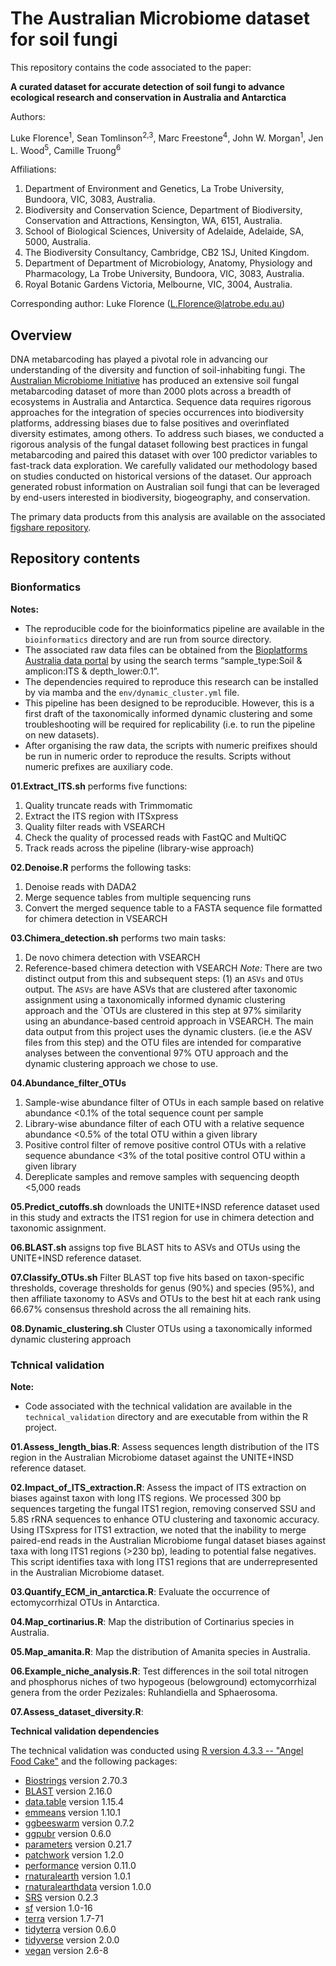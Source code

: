 # The Australian Microbiome dataset for soil fungi

This repository contains the code associated to the paper:

**A curated dataset for accurate detection of soil fungi to advance ecological research and conservation in Australia and Antarctica**

Authors:

Luke Florence<sup>1</sup>, Sean Tomlinson<sup>2,3</sup>, Marc Freestone<sup>4</sup>, John W. Morgan<sup>1</sup>, Jen L. Wood<sup>5</sup>, Camille Truong<sup>6</sup>

Affiliations:
1. Department of Environment and Genetics, La Trobe University, Bundoora, VIC, 3083, Australia.
2. Biodiversity and Conservation Science, Department of Biodiversity, Conservation and Attractions, Kensington, WA, 6151, Australia.
3. School of Biological Sciences, University of Adelaide, Adelaide, SA, 5000, Australia.
4. The Biodiversity Consultancy, Cambridge, CB2 1SJ, United Kingdom.
5. Department of Department of Microbiology, Anatomy, Physiology and Pharmacology, La Trobe University, Bundoora, VIC, 3083, Australia.
6. Royal Botanic Gardens Victoria, Melbourne, VIC, 3004, Australia.

Corresponding author: Luke Florence (L.Florence@latrobe.edu.au)

## Overview

DNA metabarcoding has played a pivotal role in advancing our understanding of the diversity and function of soil-inhabiting fungi. The [Australian Microbiome Initiative](https://www.australianmicrobiome.com/) has produced an extensive soil fungal metabarcoding dataset of more than 2000 plots across a breadth of ecosystems in Australia and Antarctica. Sequence data requires rigorous approaches for the integration of species occurrences into biodiversity platforms, addressing biases due to false positives and overinflated diversity estimates, among others. To address such biases, we conducted a rigorous analysis of the fungal dataset following best practices in fungal metabarcoding and paired this dataset with over 100 predictor variables to fast-track data exploration. We carefully validated our methodology based on studies conducted on historical versions of the dataset. Our approach generated robust information on Australian soil fungi that can be leveraged by end-users interested in biodiversity, biogeography, and conservation.

The primary data products from this analysis are available on the associated [figshare repository](https://doi.org/10.6084/m9.figshare.27938037).

## Repository contents

### Bionformatics

**Notes:** 
* The reproducible code for the bioinformatics pipeline are available in the `bioinformatics` directory and are run from source directory.
* The associated raw data files can be obtained from the [Bioplatforms Australia data portal](https://data.bioplatforms.com/organization/australian-microbiome) by using the search terms “sample_type:Soil & amplicon:ITS & depth_lower:0.1”.
* The dependencies required to reproduce this research can be installed by via mamba and the `env/dynamic_cluster.yml` file.
* This pipeline has been designed to be reproducible. However, this is a first draft of the taxonomically informed dynamic clustering and some troubleshooting will be required for replicability (i.e. to run the pipeline on new datasets).
* After organising the raw data, the scripts with numeric preifixes should be run in numeric order to reproduce the results. Scripts without numeric prefixes are auxiliary code.

**01.Extract_ITS.sh** performs five functions:
1. Quality truncate reads with Trimmomatic
2. Extract the ITS region with ITSxpress
3. Quality filter reads with VSEARCH
4. Check the quality of processed reads with FastQC and MultiQC
5. Track reads across the pipeline (library-wise approach)

**02.Denoise.R** performs the following tasks:
1. Denoise reads with DADA2
2. Merge sequence tables from multiple sequencing runs
3. Convert the merged sequence table to a FASTA sequence file formatted for chimera detection in VSEARCH

**03.Chimera_detection.sh** performs two main tasks:
1. De novo chimera detection with VSEARCH
2. Reference-based chimera detection with VSEARCH
*Note:* There are two distinct output from this and subsequent steps: (1) an `ASVs` and `OTUs` output. The `ASVs` are have ASVs that are clustered after taxonomic assignment using a taxonomically informed dynamic clustering approach and the `OTUs are clustered in this step at 97% similarity using an abundance-based centroid approach in VSEARCH. The main data output from this project uses the dynamic clusters. (ie.e the ASV files from this step) and the OTU files are intended for comparative analyses between the conventional 97% OTU approach and the dynamic clustering approach we chose to use.

**04.Abundance_filter_OTUs**
1. Sample-wise abundance filter of OTUs in each sample based on relative abundance <0.1% of the total sequence count per sample
2. Library-wise abundance filter of each OTU with a relative sequence abundance <0.5% of the total OTU within a given library
3. Positive control filter of remove positive control OTUs with a relative sequence abundance <3% of the total positive control OTU within a given library
4. Dereplicate samples and remove samples with sequencing deopth <5,000 reads

**05.Predict_cutoffs.sh** downloads the UNITE+INSD reference dataset used in this study and extracts the ITS1 region for use in chimera detection and taxonomic assignment.

**06.BLAST.sh** assigns top five BLAST hits to ASVs and OTUs using the UNITE+INSD reference dataset.

**07.Classify_OTUs.sh** Filter BLAST top five hits based on taxon-specific thresholds, coverage thresholds for genus (90%) and species (95%), and then affiliate taxonomy to ASVs and OTUs to the best hit at each rank using 66.67% consensus threshold across the all remaining hits. 

**08.Dynamic_clustering.sh** Cluster OTUs using a taxonomically informed dynamic clustering approach

### Tchnical validation

**Note:**
* Code associated with the technical validation are available in the `technical_validation` directory and are executable from within the R project.

**01.Assess_length_bias.R**: Assess sequences length distribution of the ITS region in the Australian Microbiome dataset against the UNITE+INSD reference dataset.

**02.Impact_of_ITS_extraction.R**: Assess the impact of ITS extraction on biases against taxon with long ITS regions. We processed 300 bp sequences targeting the fungal ITS1 region, removing conserved SSU and 5.8S rRNA sequences to enhance OTU clustering and taxonomic accuracy. Using ITSxpress for ITS1 extraction, we noted that the inability to merge paired-end reads in the Australian Microbiome fungal dataset biases against taxa with long ITS1 regions (>230 bp), leading to potential false negatives. This script identifies taxa with long ITS1 regions that are underrepresented in the Australian Microbiome dataset.

**03.Quantify_ECM_in_antarctica.R**: Evaluate the occurrence of ectomycorrhizal OTUs in Antarctica.

**04.Map_cortinarius.R**: Map the distribution of Cortinarius species in Australia.

**05.Map_amanita.R**: Map the distribution of Amanita species in Australia.

**06.Example_niche_analysis.R**: Test differences in the soil total nitrogen and phosphorus niches of two hypogeous (belowground) ectomycorrhizal genera from the order Pezizales: Ruhlandiella and Sphaerosoma.

**07.Assess_dataset_diversity.R**:

**Technical validation dependencies**

The technical validation was conducted using [R version 4.3.3 -- "Angel Food Cake"](https://cran.r-project.org/) and the following packages:

* [Biostrings](https://github.com/lbbe-software/seqinr) version 2.70.3
* [BLAST](https://blast.ncbi.nlm.nih.gov/Blast.cgi) version 2.16.0
* [data.table](https://github.com/Rdatatable/data.table) version 1.15.4
* [emmeans](https://rvlenth.github.io/emmeans/) version 1.10.1
* [ggbeeswarm](https://cran.r-project.org/web/packages/ggbeeswarm/index.html) version 0.7.2
* [ggpubr](https://github.com/kassambara/ggpubr) version 0.6.0
* [parameters](https://easystats.github.io/parameters/) version 0.21.7
* [patchwork](https://patchwork.data-imaginist.com/) version 1.2.0
* [performance](https://easystats.github.io/performance/) version 0.11.0
* [rnaturalearth](https://cran.r-project.org/web/packages/rnaturalearth/vignettes/rnaturalearth.html) version 1.0.1
* [rnaturalearthdata](https://docs.ropensci.org/rnaturalearthdata/) version 1.0.0
* [SRS](https://github.com/vitorheidrich/SRS) version 0.2.3
* [sf](https://r-spatial.github.io/sf/) version 1.0-16
* [terra](https://rspatial.org/pkg/) version 1.7-71
* [tidyterra](https://dieghernan.github.io/tidyterra/) version 0.6.0
* [tidyverse](https://www.tidyverse.org/) version 2.0.0
* [vegan](https://cran.r-project.org/web/packages/vegan/index.html) version 2.6-8

